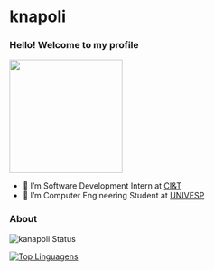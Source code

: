 # knapoli

### Hello! Welcome to my profile
<img style="margin: 0 auto" src="https://media.giphy.com/media/xT9IgG50Fb7Mi0prBC/giphy.gif" height="200">

- 👷 I’m Software Development Intern at <a target="_blank" href="https://ciandt.com/br/pt-br/home">CI&T</a>
- 👷 I’m Computer Engineering Student at <a target="_blank" href="https://univesp.br/">UNIVESP</a>



### About
![kanapoli Status](https://github-readme-stats.vercel.app/api?username=knapoli&show_icons=true)

[![Top Linguagens](https://github-readme-stats.vercel.app/api/top-langs/?username=knapoli&layout=compact)](https://github.com/anuraghazra/github-readme-stats)






